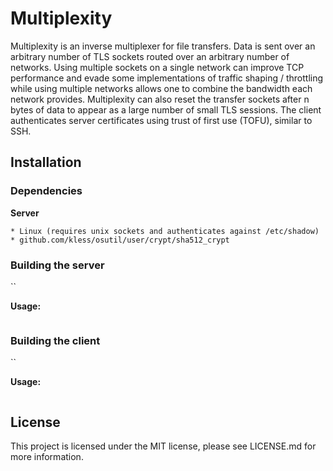 Multiplexity
============

Multiplexity is an inverse multiplexer for file transfers.  Data is sent over an arbitrary number of TLS sockets routed over an arbitrary number of networks.  Using multiple sockets on a single network can improve TCP performance and evade some implementations of traffic shaping / throttling while using multiple networks allows one to combine the bandwidth each network provides.  Multiplexity can also reset the transfer sockets after n bytes of data to appear as a large number of small TLS sessions.  The client authenticates server certificates using trust of first use (TOFU), similar to SSH.

Installation
------------

### Dependencies ###

**Server**

	* Linux (requires unix sockets and authenticates against /etc/shadow)
	* github.com/kless/osutil/user/crypt/sha512_crypt


### Building the server ###

``

**Usage:**

```
```

### Building the client ###

``

**Usage:**

```
```

License
-------

This project is licensed under the MIT license, please see LICENSE.md for more information.
